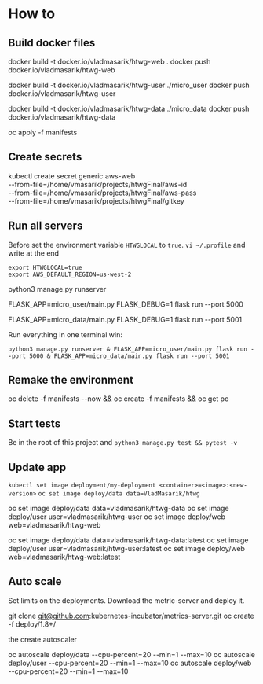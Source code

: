 # How to

## Build docker files


docker build -t docker.io/vladmasarik/htwg-web .
docker push docker.io/vladmasarik/htwg-web

docker build -t docker.io/vladmasarik/htwg-user ./micro_user
docker push docker.io/vladmasarik/htwg-user

docker build -t docker.io/vladmasarik/htwg-data ./micro_data
docker push docker.io/vladmasarik/htwg-data





oc apply -f manifests



## Create secrets
kubectl create secret generic aws-web \
 --from-file=/home/vmasarik/projects/htwgFinal/aws-id \
 --from-file=/home/vmasarik/projects/htwgFinal/aws-pass \
 --from-file=/home/vmasarik/projects/htwgFinal/gitkey


## Run all servers

Before set the environment variable `HTWGLOCAL` to `true`.
`vi ~/.profile` and write at the end 

```
export HTWGLOCAL=true
export AWS_DEFAULT_REGION=us-west-2
```


python3 manage.py runserver


FLASK_APP=micro_user/main.py FLASK_DEBUG=1 flask run --port 5000


FLASK_APP=micro_data/main.py FLASK_DEBUG=1 flask run --port 5001

Run everything in one terminal win:
```
python3 manage.py runserver & FLASK_APP=micro_user/main.py flask run --port 5000 & FLASK_APP=micro_data/main.py flask run --port 5001 
```


## Remake the environment

oc delete -f manifests --now && oc create -f manifests && oc get po 

## Start tests
Be in the root of this project and `python3 manage.py test && pytest -v`


## Update app
`kubectl set image deployment/my-deployment <container>=<image>:<new-version>`
`oc set image deploy/data data=VladMasarik/htwg`


oc set image deploy/data data=vladmasarik/htwg-data
oc set image deploy/user user=vladmasarik/htwg-user
oc set image deploy/web web=vladmasarik/htwg-web



oc set image deploy/data data=vladmasarik/htwg-data:latest
oc set image deploy/user user=vladmasarik/htwg-user:latest
oc set image deploy/web web=vladmasarik/htwg-web:latest

## Auto scale


Set limits on the deployments.
Download the metric-server and deploy it.

git clone git@github.com:kubernetes-incubator/metrics-server.git
oc create -f deploy/1.8+/

the create autoscaler

oc autoscale deploy/data --cpu-percent=20 --min=1 --max=10
oc autoscale deploy/user --cpu-percent=20 --min=1 --max=10
oc autoscale deploy/web --cpu-percent=20 --min=1 --max=10


